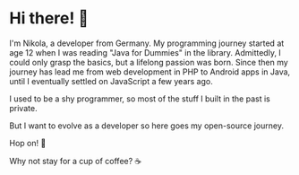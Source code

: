 # Hi there! 👋

I'm Nikola, a developer from Germany. My programming journey started at age 12 when I was reading "Java for Dummies" in the library. Admittedly, I could only grasp the basics, but a lifelong passion was born. Since then my journey has lead me from web development in PHP to Android apps in Java, until I eventually settled on JavaScript a few years ago. 

I used to be a shy programmer, so most of the stuff I built in the past is private. 

But I want to evolve as a developer so here goes my open-source journey.

Hop on! 🚂

Why not stay for a cup of coffee? ☕️
